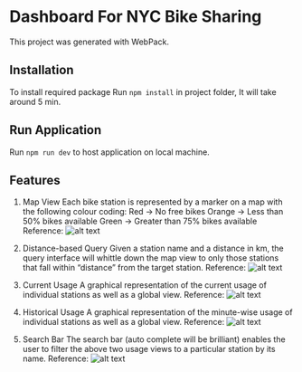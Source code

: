# Dashboard For NYC Bike Sharing

This project was generated with WebPack.

## Installation
To install required package Run `npm install` in project folder, It will take around 5 min.

## Run Application
Run `npm run dev` to host application on local machine.

## Features
1. Map View
	Each bike station is represented by a marker on a map with the following colour coding:
	Red -> No free bikes
	Orange -> Less than 50% bikes available
	Green -> Greater than 75% bikes available
	Reference: 
	![alt text](https://image.ibb.co/bBxVx7/Default_View.png)	

2. Distance-based Query
	Given a station name and a distance in km, the query interface will whittle down the map
	view to only those stations that fall within “distance” from the target station.
	Reference:
	![alt text](https://image.ibb.co/dN3EPn/Filtered_Location.png)
	
3. Current Usage
	A graphical representation of the current usage of individual stations as well as a global
	view.
	Reference: ![alt text](https://image.ibb.co/gKHVx7/Current_Usage_View.png)
	
4. Historical Usage
	A graphical representation of the minute-wise usage of individual stations as well as a global
	view. 
	Reference: ![alt text](https://image.ibb.co/hkWZPn/Historical_Usage_View.png)

5. Search Bar
	The search bar (auto complete will be brilliant) enables the user to filter the above two
	usage views to a particular station by its name.
	Reference: ![alt text](https://image.ibb.co/fdRZPn/Auto_Completer_Location_Selector.png)